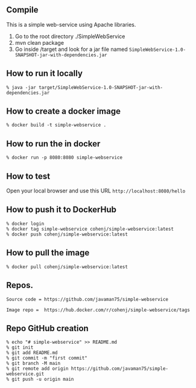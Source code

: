 ## Compile 
This is a simple web-service using Apache libraries.

1. Go to the root directory ./SimpleWebService
2. mvn clean package
3. Go inside /target and look for a jar file named `SimpleWebService-1.0-SNAPSHOT-jar-with-dependencies.jar`


## How to run it locally

    % java -jar target/SimpleWebService-1.0-SNAPSHOT-jar-with-dependencies.jar

## How to create a docker image
    % docker build -t simple-webservice .    

## How to run the in docker
    % docker run -p 8080:8080 simple-webservice

## How to test
Open your local browser and use this URL `http://localhost:8080/hello`    

## How to push it to DockerHub
    % docker login
    % docker tag simple-webservice cohenj/simple-webservice:latest
    % docker push cohenj/simple-webservice:latest

## How to pull the image
    % docker pull cohenj/simple-webservice:latest


## Repos.
    Source code = https://github.com/javaman75/simple-webservice

    Image repo =  https://hub.docker.com/r/cohenj/simple-webservice/tags


## Repo GitHub creation
    % echo "# simple-webservice" >> README.md
    % git init
    % git add README.md
    % git commit -m "first commit"
    % git branch -M main
    % git remote add origin https://github.com/javaman75/simple-webservice.git
    % git push -u origin main
